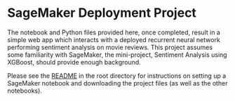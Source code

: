 # SageMaker Deployment Project
 
The notebook and Python files provided here, once completed, result in a simple web app which interacts with a deployed recurrent neural network performing sentiment analysis on movie reviews. This project assumes some familiarity with SageMaker, the mini-project, Sentiment Analysis using XGBoost, should provide enough background.

Please see the [README](https://github.com/udacity/sagemaker-deployment/tree/master/README.md) in the root directory for instructions on setting up a SageMaker notebook and downloading the project files (as well as the other notebooks).
